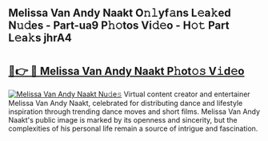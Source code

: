 ## Melissa Van Andy Naakt O𝚗𝚕yf𝚊ns L𝚎a𝚔ed N𝚞𝚍es - Part-ua9 P𝚑𝚘tos Vi𝚍𝚎o - H𝚘𝚝 Part L𝚎a𝚔s jhrA4

# <h2><a href="http://kf2v4b.oniu.top/?m=Melissa+Van+Andy+Naakt">🔗👉 🔴 Melissa Van Andy Naakt P𝚑ot𝚘𝚜 V𝚒d𝚎o</a></h2>

[![Melissa Van Andy Naakt Nu𝚍e𝚜](https://i.imgur.com/0qMVB7G.gif)](http://kf2v4b.oniu.top/?m=Melissa+Van+Andy+Naakt)
Virtual content creator and entertainer Melissa Van Andy Naakt, celebrated for distributing dance and lifestyle inspiration through trending dance moves and short films. Melissa Van Andy Naakt's public image is marked by its openness and sincerity, but the complexities of his personal life remain a source of intrigue and fascination.  
